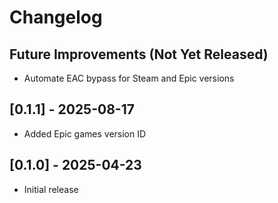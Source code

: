 # Changelog

## Future Improvements (Not Yet Released)

- Automate EAC bypass for Steam and Epic versions

## [0.1.1] - 2025-08-17

- Added Epic games version ID

## [0.1.0] - 2025-04-23

- Initial release
